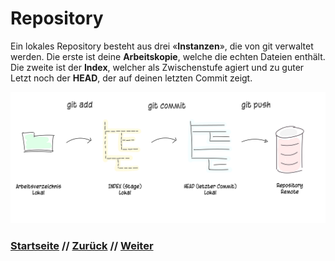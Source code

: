 # Repository

Ein lokales Repository besteht aus drei &laquo;**Instanzen**&raquo;, die von git verwaltet werden. Die erste ist deine **Arbeitskopie**, welche die echten Dateien enthält. Die zweite ist der **Index**, welcher als Zwischenstufe agiert und zu guter Letzt noch der **HEAD**, der auf deinen letzten Commit zeigt.

[![Git-Workflow simplified](./assets/images/git_workflow_simple_remote.png)](./assets/images/git_workflow_simple_remote.png)


### [Startseite](index.md) // [Zurück](dvcs.md) // [Weiter](installation.md)
